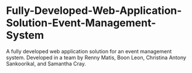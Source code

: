 # Fully-Developed-Web-Application-Solution-Event-Management-System
A fully developed web application solution for an event management system. Developed in a team by Renny Matis, Boon Leon, Christina Antony Sankoorikal, and Samantha Cray. 
